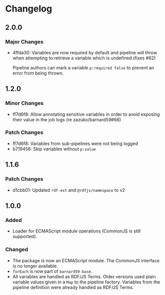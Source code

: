 # Changelog

## 2.0.0

### Major Changes

- 4ffda30: Variables are now required by default and pipeline will throw when attempting to retrieve a variable which is undefined (fixes #62)

  Pipeline authors can mark a variable `p:required false` to prevent an error from being thrown.

## 1.2.0

### Minor Changes

- ff7d6f8: Allow annotating sensitive variables in order to avoid exposing their value in the job logs (re zazuko/barnard59#66)

### Patch Changes

- ff7d6f8: Variables from sub-pipelines were not being logged
- b719456: Skip variables without `p:value`

## 1.1.6

### Patch Changes

- d1cbb01: Updated `rdf-ext` and `@rdfjs/namespace` to v2

## 1.0.0

### Added

- Loader for ECMAScript module operations (CommonJS is still supported).

### Changed

- The package is now an ECMAScript module.
  The CommonJS interface is no longer available.
- `forEach` is now part of `barnard59-base`.
- All variables are handled as RDF/JS Terms.
  Older versions used plain variable values given in a `Map` to the pipeline factory.
  Variables from the pipeline definition were already handled as RDF/JS Terms.
